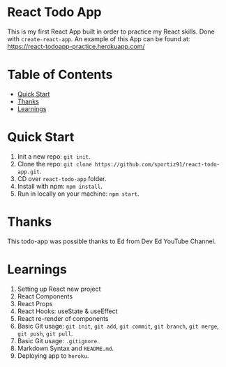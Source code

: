 # React Todo App

This is my first React App built in order to practice my React skills. Done with `create-react-app`. An example of this App can be found at: https://react-todoapp-practice.herokuapp.com/ <br />

# Table of Contents

- [Quick Start](#quick-start)
- [Thanks](#thanks)
- [Learnings](#learnings)

# Quick Start

1. Init a new repo: `git init`.
1. Clone the repo: `git clone https://github.com/sportiz91/react-todo-app.git`.
1. CD over `react-todo-app` folder.
1. Install with npm: `npm install`.
1. Run in locally on your machine: `npm start`.

# Thanks

This todo-app was possible thanks to Ed from Dev Ed YouTube Channel.

# Learnings

1. Setting up React new project
1. React Components
1. React Props
1. React Hooks: useState & useEffect
1. React re-render of components
1. Basic Git usage: `git init`, `git add`, `git commit`, `git branch`, `git merge`, `git push`, `git pull`.
1. Basic Git usage: `.gitignore`.
1. Markdown Syntax and `README.md`.
1. Deploying app to `heroku`.
